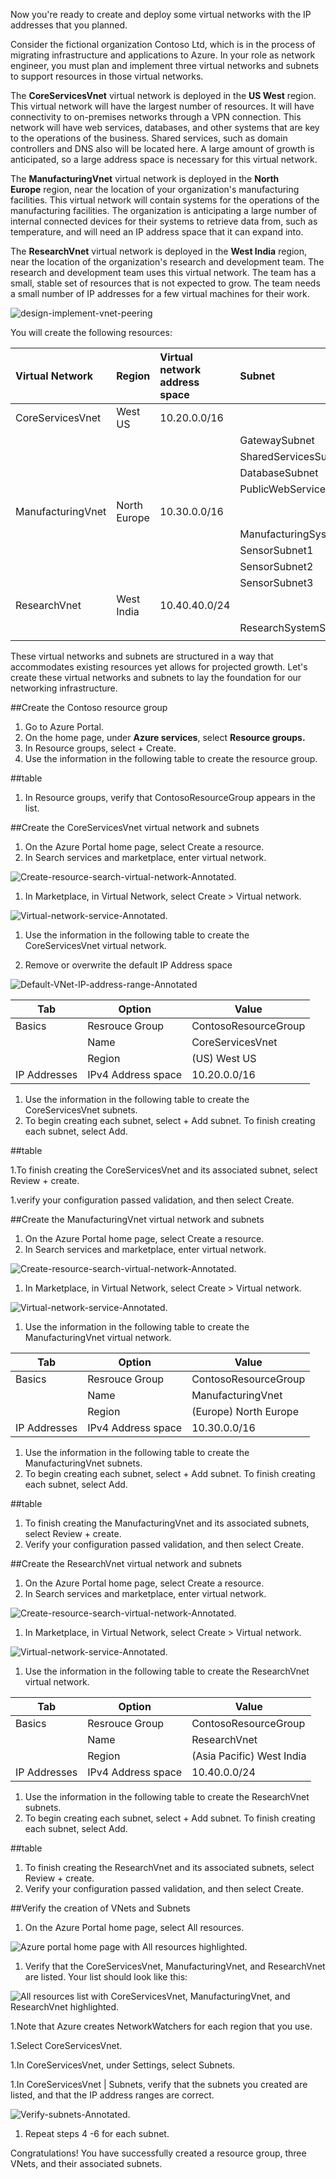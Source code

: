 Now you're ready to create and deploy some virtual networks with the IP addresses that you planned.

Consider the fictional organization Contoso Ltd, which is in the process of migrating infrastructure and applications to Azure. In your role as network engineer, you must  plan and implement three virtual networks and subnets to support resources in those virtual networks.

The **CoreServicesVnet** virtual network is deployed in the **US West** region. This virtual network will have the largest number of resources. It will have connectivity to on-premises networks through a VPN connection. This network will have web services, databases, and other systems that are key to the operations of the business. Shared services, such as domain controllers and DNS also will be located here. A large amount of growth is anticipated, so a large address space is necessary for this virtual network.

The **ManufacturingVnet** virtual network is deployed in the **North Europe** region, near the location of your organization's manufacturing facilities. This virtual network will contain systems for the operations of the manufacturing facilities. The organization is anticipating a large number of internal connected devices for their systems to retrieve data from, such as temperature, and will need an IP address space that it can expand into.

The **ResearchVnet** virtual network is deployed in the **West India** region, near the location of the organization's research and development team. The research and development team uses this virtual network. The team has a small, stable set of resources that is not expected to grow. The team needs a small number of IP addresses for a few virtual machines for their work.


![design-implement-vnet-peering](../media/design-implement-vnet-peering.png) 

You will create the following resources:


| **Virtual Network**| **Region**| **Virtual network address space**| **Subnet**| **Subnet**|
| :--- | :--- | :--- | :--- | :--- |
| CoreServicesVnet| West US| 10.20.0.0/16|||
|||| GatewaySubnet| 10.20.0.0/27|
|||| SharedServicesSubnet| 10.20.10.0/24|
|||| DatabaseSubnet| 10.20.20.0/24|
|||| PublicWebServiceSubnet| 10.20.30.0/24|
| ManufacturingVnet| North Europe| 10.30.0.0/16|||
|||| ManufacturingSystemSubnet| 10.30.10.0/24|
|||| SensorSubnet1| 10.30.20.0/24|
|||| SensorSubnet2| 10.30.21.0/24|
|||| SensorSubnet3| 10.30.22.0/24|
| ResearchVnet| West India| 10.40.40.0/24|||
|||| ResearchSystemSubnet| 10.40.40.0/24|
||||||



These virtual networks and subnets are structured in a way that accommodates existing resources yet allows for projected growth. Let's create these virtual networks and subnets to lay the foundation for our networking infrastructure.

##Create the Contoso resource group

1.	Go to Azure Portal.
1.	On the home page, under **Azure services**, select **Resource groups.**
1.	In Resource groups, select + Create.
1.	Use the information in the following table to create the resource group.
 
 ##table 

1.	In Resource groups, verify that ContosoResourceGroup appears in the list.

##Create the CoreServicesVnet virtual network and subnets

1.	On the Azure Portal home page, select Create a resource.
1.	In Search services and marketplace, enter virtual network.

![Create-resource-search-virtual-network-Annotated.](../media/Create-resource-search-virtual-network-Annotated.png)

1.	In Marketplace, in Virtual Network, select Create > Virtual network.

![Virtual-network-service-Annotated.](../media/Virtual-network-service-Annotated.png)

1.	Use the information in the following table to create the CoreServicesVnet virtual network.

1. Remove or overwrite the default IP Address space
 
 ![Default-VNet-IP-address-range-Annotated](../media/Default-VNet-IP-address-range-Annotated.png)


|Tab|Option|Value|
|---|---|---|
|Basics|Resrouce Group |ContosoResourceGroup|
||Name |CoreServicesVnet|
||Region |(US) West US|
|IP Addresses|IPv4 Address space |10.20.0.0/16|

1.	Use the information in the following table to create the CoreServicesVnet subnets.
1. To begin creating each subnet, select + Add subnet. To finish creating each subnet, select Add.

##table 

1.To finish creating the CoreServicesVnet and its associated subnet, select Review + create.

1.verify your configuration passed validation, and then select Create.


##Create the ManufacturingVnet virtual network and subnets

1.	On the Azure Portal home page, select Create a resource.
1.	In Search services and marketplace, enter virtual network.
 
 ![Create-resource-search-virtual-network-Annotated.](../media/Create-resource-search-virtual-network-Annotated.png)


1.	In Marketplace, in Virtual Network, select Create > Virtual network.

![Virtual-network-service-Annotated.](../media/Virtual-network-service-Annotated.png)

1.	Use the information in the following table to create the ManufacturingVnet virtual network.


|Tab|Option|Value|
|---|---|---|
|Basics|Resrouce Group |ContosoResourceGroup|
||Name |ManufacturingVnet|
||Region |(Europe) North Europe|
|IP Addresses|IPv4 Address space |10.30.0.0/16|

1.	Use the information in the following table to create the ManufacturingVnet subnets.
1. To begin creating each subnet, select + Add subnet. To finish creating each subnet, select Add.

##table 

1.	To finish creating the ManufacturingVnet and its associated subnets, select Review + create.
1.	Verify your configuration passed validation, and then select Create.

##Create the ResearchVnet virtual network and subnets

1.	On the Azure Portal home page, select Create a resource.
1.	In Search services and marketplace, enter virtual network.
 
 ![Create-resource-search-virtual-network-Annotated.](../media/Create-resource-search-virtual-network-Annotated.png)


1.	In Marketplace, in Virtual Network, select Create > Virtual network.

![Virtual-network-service-Annotated.](../media/Virtual-network-service-Annotated.png)

1.	Use the information in the following table to create the ResearchVnet virtual network.

|Tab|Option|Value|
|---|---|---|
|Basics|Resrouce Group |ContosoResourceGroup|
||Name |ResearchVnet|
||Region |(Asia Pacific) West India|
|IP Addresses|IPv4 Address space |10.40.0.0/24|

1.	Use the information in the following table to create the ResearchVnet subnets.
1. To begin creating each subnet, select + Add subnet. To finish creating each subnet, select Add.

##table 

1.	To finish creating the ResearchVnet and its associated subnets, select Review + create.
1.	Verify your configuration passed validation, and then select Create.


##Verify the creation of VNets and Subnets

1. On the Azure Portal home page, select All resources.

![Azure portal home page with All resources highlighted.](../media/azure-portal-home-page-all-resources-annotated.png)

1. Verify that the CoreServicesVnet, ManufacturingVnet, and ResearchVnet are listed. Your list should look like this:

![All resources list with CoreServicesVnet, ManufacturingVnet, and ResearchVnet highlighted.](../media/all-resources-list-annotated.png)

1.Note that Azure creates NetworkWatchers for each region that you use.

1.Select CoreServicesVnet.

1.In CoreServicesVnet, under Settings, select Subnets.

1.In CoreServicesVnet | Subnets, verify that the subnets you created are listed, and that the IP address ranges are correct.

![Verify-subnets-Annotated.](../media/Verify-subnets-Annotated.png)

1. Repeat steps 4 -6 for each subnet.

Congratulations! You have successfully created a resource group, three VNets, and their associated subnets.


